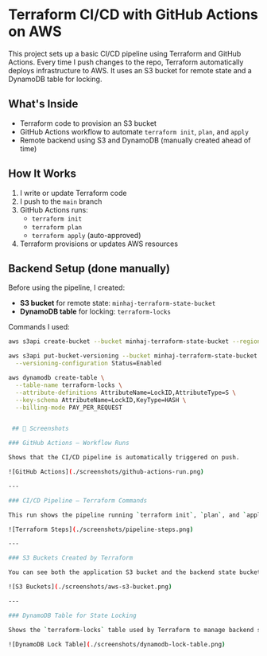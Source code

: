 # Terraform CI/CD with GitHub Actions on AWS

This project sets up a basic CI/CD pipeline using Terraform and GitHub Actions. Every time I push changes to the repo, Terraform automatically deploys infrastructure to AWS. It uses an S3 bucket for remote state and a DynamoDB table for locking.

## What's Inside

- Terraform code to provision an S3 bucket
- GitHub Actions workflow to automate `terraform init`, `plan`, and `apply`
- Remote backend using S3 and DynamoDB (manually created ahead of time)

## How It Works

1. I write or update Terraform code
2. I push to the `main` branch
3. GitHub Actions runs:
   - `terraform init`
   - `terraform plan`
   - `terraform apply` (auto-approved)
4. Terraform provisions or updates AWS resources

## Backend Setup (done manually)

Before using the pipeline, I created:

- **S3 bucket** for remote state: `minhaj-terraform-state-bucket`
- **DynamoDB table** for locking: `terraform-locks`

Commands I used:

```bash
aws s3api create-bucket --bucket minhaj-terraform-state-bucket --region us-east-1

aws s3api put-bucket-versioning --bucket minhaj-terraform-state-bucket \
  --versioning-configuration Status=Enabled

aws dynamodb create-table \
  --table-name terraform-locks \
  --attribute-definitions AttributeName=LockID,AttributeType=S \
  --key-schema AttributeName=LockID,KeyType=HASH \
  --billing-mode PAY_PER_REQUEST


 ## 📸 Screenshots

### GitHub Actions – Workflow Runs

Shows that the CI/CD pipeline is automatically triggered on push.

![GitHub Actions](./screenshots/github-actions-run.png)

---

### CI/CD Pipeline – Terraform Commands

This run shows the pipeline running `terraform init`, `plan`, and `apply`.

![Terraform Steps](./screenshots/pipeline-steps.png)

---

### S3 Buckets Created by Terraform

You can see both the application S3 bucket and the backend state bucket created in AWS.

![S3 Buckets](./screenshots/aws-s3-bucket.png)

---

### DynamoDB Table for State Locking

Shows the `terraform-locks` table used by Terraform to manage backend state locking.

![DynamoDB Lock Table](./screenshots/dynamodb-lock-table.png)
